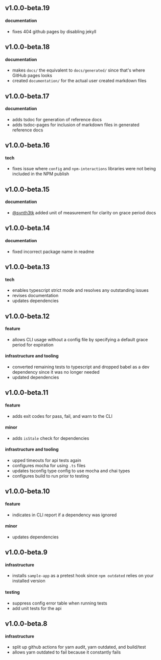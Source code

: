 ## v1.0.0-beta.19
#### documentation
- fixes 404 github pages by disabling jekyll

## v1.0.0-beta.18
#### documentation
- makes `docs/` the equivalent to `docs/generated/` since that's where GitHub pages looks
- created `documentation/` for the actual user created markdown files

## v1.0.0-beta.17
#### documentation
- adds tsdoc for generation of reference docs
- adds tsdoc-pages for inclusion of markdown files in generated reference docs

## v1.0.0-beta.16
#### tech
- fixes issue where `config` and `npm-interactions` libraries were not being included in the NPM publish

## v1.0.0-beta.15
#### documentation
- [@synth3tk](https://github.com/synth3tk) added unit of measurement for clarity on grace period docs

## v1.0.0-beta.14
#### documentation
- fixed incorrect package name in readme

## v1.0.0-beta.13
#### tech
- enables typescript strict mode and resolves any outstanding issues
- revises documentation
- updates dependencies

## v1.0.0-beta.12
#### feature
* allows CLI usage without a config file by specifying a default grace period for expiration

#### infrastructure and tooling
* converted remaining tests to typescript and dropped babel as a dev dependency since it was no longer needed
* updated dependencies

## v1.0.0-beta.11
#### feature
* adds exit codes for pass, fail, and warn to the CLI

#### minor
* adds `isStale` check for dependencies

#### infrastructure and tooling
* upped timeouts for api tests again
* configures mocha for using `.ts` files
* updates tsconfig type config to use mocha and chai types
* configures build to run prior to testing

## v1.0.0-beta.10
#### feature
* indicates in CLI report if a dependency was ignored

#### minor
* updates dependencies

## v1.0.0-beta.9
#### infrastructure
* installs `sample-app` as a pretest hook since `npm outdated` relies on your installed version

#### testing
* suppress config error table when running tests
* add unit tests for the api

## v1.0.0-beta.8
#### infrastructure
* split up github actions for yarn audit, yarn outdated, and build/test
* allows yarn outdated to fail because it constantly fails
